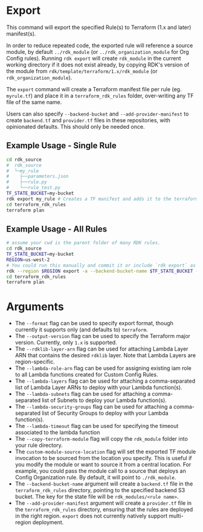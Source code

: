 # Export

This command will export the specified Rule(s) to Terraform (1.x and later) manifest(s).

In order to reduce repeated code, the exported rule will reference a source module, by default `../rdk_module` (or `../rdk_organization_module` for Org Config rules). Running `rdk export` will create `rdk_module` in the current working directory if it does not exist already, by copying RDK's version of the module from `rdk/template/terraform/1.x/rdk_module` (or `rdk_organization_module`).

The `export` command will create a Terraform manifest file per rule (eg. `myrule.tf`) and place it in a `terraform_rdk_rules` folder, over-writing any TF file of the same name.

Users can also specify `--backend-bucket` and `--add-provider-manifest` to create `backend.tf` and `provider.tf` files in these repositories, with opinionated defaults. This should only be needed once.

## Example Usage - Single Rule

```bash
cd rdk_source
#  rdk_source
#  └─my_rule
#    ├──parameters.json
#    ├──rule.py
#    └──rule_test.py
TF_STATE_BUCKET=my-bucket
rdk export my_rule # Creates a TF manifest and adds it to the terraform_rdk_rules folder
cd terraform_rdk_rules
terraform plan
```

## Example Usage - All Rules

```bash
# assume your cwd is the parent folder of many RDK rules.
cd rdk_source
TF_STATE_BUCKET=my-bucket
REGION=us-west-2
# You could run this manually and commit it or include `rdk export` as a step in a CI/CD pipeline.
rdk --region $REGION export -a --backend-bucket-name $TF_STATE_BUCKET --add-provider-manifest # Creates a TF manifest for each rule in the directory and adds to terraform_rdk_rules. Also adds a backend and provider manifest to terraform_rdk_rules.
cd terraform_rdk_rules
terraform plan
```

# Arguments

- The `--format` flag can be used to specify export format, though currently it supports only (and defaults to) `terraform`.
- The `--output-version` flag can be used to specify the Terraform major version. Currently, only `1.x` is supported.
- The `--rdklib-layer-arn` flag can be used for attaching Lambda Layer ARN that contains the desired `rdklib` layer. Note that Lambda Layers are region-specific.
- The `--lambda-role-arn` flag can be used for assigning existing iam role to all Lambda functions created for Custom Config Rules.
- The `--lambda-layers` flag can be used for attaching a comma-separated list of Lambda Layer ARNs to deploy with your Lambda function(s).
- The `--lambda-subnets` flag can be used for attaching a comma-separated list of Subnets to deploy your Lambda function(s).
- The `--lambda-security-groups` flag can be used for attaching a comma-separated list of Security Groups to deploy with your Lambda function(s).
- The `--lambda-timeout` flag can be used for specifying the timeout associated to the lambda function
- The `--copy-terraform-module` flag will copy the `rdk_module` folder into your rule directory.
- The `custom-module-source-location` flag will set the exported TF module invocation to be sourced from the location you specify. This is useful if you modify the module or want to source it from a central location. For example, you could pass the module call to a source that deploys an Config Organization rule. By default, it will point to `./rdk_module`.
- The `--backend-bucket-name` argument will create a `backend.tf` file in the `terraform_rdk_rules` directory, pointing to the specified backend S3 bucket. The key for the state file will be `rdk_modules/<rule name>`. 
- The `--add-provider-manifest` argument will create a `provider.tf` file in the `terraform_rdk_rules` directory, ensuring that the rules are deployed in the right region. `export` does not currently natively support multi-region deployment.